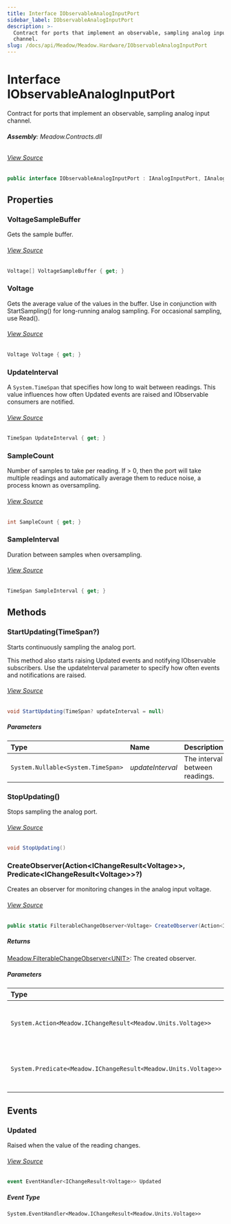 ```yaml
---
title: Interface IObservableAnalogInputPort
sidebar_label: IObservableAnalogInputPort
description: >-
  Contract for ports that implement an observable, sampling analog input
  channel.
slug: /docs/api/Meadow/Meadow.Hardware/IObservableAnalogInputPort
---
```

# Interface IObservableAnalogInputPort
Contract for ports that implement an observable, sampling analog input channel.

###### **Assembly**: Meadow.Contracts.dll
###### [View Source](https://github.com/WildernessLabs/Meadow.Contracts.git/blob/develop/Source/Meadow.Contracts/Hardware/Contracts/PortsAndBuses/IObservableAnalogInputPort.cs#L9)
```csharp title="Declaration"
public interface IObservableAnalogInputPort : IAnalogInputPort, IAnalogPort, IPort<IAnalogChannelInfo>, IDisposable, IObservable<IChangeResult<Voltage>>
```
## Properties
### VoltageSampleBuffer
Gets the sample buffer.
###### [View Source](https://github.com/WildernessLabs/Meadow.Contracts.git/blob/develop/Source/Meadow.Contracts/Hardware/Contracts/PortsAndBuses/IObservableAnalogInputPort.cs#L19)
```csharp title="Declaration"
Voltage[] VoltageSampleBuffer { get; }
```
### Voltage
Gets the average value of the values in the buffer. Use in conjunction
with StartSampling() for long-running analog sampling. For occasional
sampling, use Read().
###### [View Source](https://github.com/WildernessLabs/Meadow.Contracts.git/blob/develop/Source/Meadow.Contracts/Hardware/Contracts/PortsAndBuses/IObservableAnalogInputPort.cs#L26)
```csharp title="Declaration"
Voltage Voltage { get; }
```
### UpdateInterval
A `System.TimeSpan` that specifies how long to wait between readings.
This value influences how often Updated events are raised and IObservable
consumers are notified.
###### [View Source](https://github.com/WildernessLabs/Meadow.Contracts.git/blob/develop/Source/Meadow.Contracts/Hardware/Contracts/PortsAndBuses/IObservableAnalogInputPort.cs#L33)
```csharp title="Declaration"
TimeSpan UpdateInterval { get; }
```
### SampleCount
Number of samples to take per reading. If &gt; 0, then the port will
take multiple readings and automatically average them to reduce noise,
a process known as oversampling.
###### [View Source](https://github.com/WildernessLabs/Meadow.Contracts.git/blob/develop/Source/Meadow.Contracts/Hardware/Contracts/PortsAndBuses/IObservableAnalogInputPort.cs#L40)
```csharp title="Declaration"
int SampleCount { get; }
```
### SampleInterval
Duration between samples when oversampling.
###### [View Source](https://github.com/WildernessLabs/Meadow.Contracts.git/blob/develop/Source/Meadow.Contracts/Hardware/Contracts/PortsAndBuses/IObservableAnalogInputPort.cs#L45)
```csharp title="Declaration"
TimeSpan SampleInterval { get; }
```
## Methods
### StartUpdating(TimeSpan?)
Starts continuously sampling the analog port.

This method also starts raising Updated events and notifying IObservable
subscribers. Use the updateInterval parameter to specify how often events
and notifications are raised.
###### [View Source](https://github.com/WildernessLabs/Meadow.Contracts.git/blob/develop/Source/Meadow.Contracts/Hardware/Contracts/PortsAndBuses/IObservableAnalogInputPort.cs#L55)
```csharp title="Declaration"
void StartUpdating(TimeSpan? updateInterval = null)
```

##### Parameters

| Type | Name | Description |
|:--- |:--- |:--- |
| `System.Nullable<System.TimeSpan>` | *updateInterval* | The interval between readings. |

### StopUpdating()
Stops sampling the analog port.
###### [View Source](https://github.com/WildernessLabs/Meadow.Contracts.git/blob/develop/Source/Meadow.Contracts/Hardware/Contracts/PortsAndBuses/IObservableAnalogInputPort.cs#L60)
```csharp title="Declaration"
void StopUpdating()
```
### CreateObserver(Action&lt;IChangeResult&lt;Voltage&gt;&gt;, Predicate&lt;IChangeResult&lt;Voltage&gt;&gt;?)
Creates an observer for monitoring changes in the analog input voltage.
###### [View Source](https://github.com/WildernessLabs/Meadow.Contracts.git/blob/develop/Source/Meadow.Contracts/Hardware/Contracts/PortsAndBuses/IObservableAnalogInputPort.cs#L68)
```csharp title="Declaration"
public static FilterableChangeObserver<Voltage> CreateObserver(Action<IChangeResult<Voltage>> handler, Predicate<IChangeResult<Voltage>>? filter = null)
```

##### Returns

[Meadow.FilterableChangeObserver&lt;UNIT&gt;](../Meadow/FilterableChangeObserver`UNIT`): The created observer.
##### Parameters

| Type | Name | Description |
|:--- |:--- |:--- |
| `System.Action<Meadow.IChangeResult<Meadow.Units.Voltage>>` | *handler* | The handler to be called when a change occurs. |
| `System.Predicate<Meadow.IChangeResult<Meadow.Units.Voltage>>` | *filter* | An optional filter predicate for filtering changes. |

## Events
### Updated
Raised when the value of the reading changes.
###### [View Source](https://github.com/WildernessLabs/Meadow.Contracts.git/blob/develop/Source/Meadow.Contracts/Hardware/Contracts/PortsAndBuses/IObservableAnalogInputPort.cs#L14)
```csharp title="Declaration"
event EventHandler<IChangeResult<Voltage>> Updated
```
##### Event Type
`System.EventHandler<Meadow.IChangeResult<Meadow.Units.Voltage>>`
